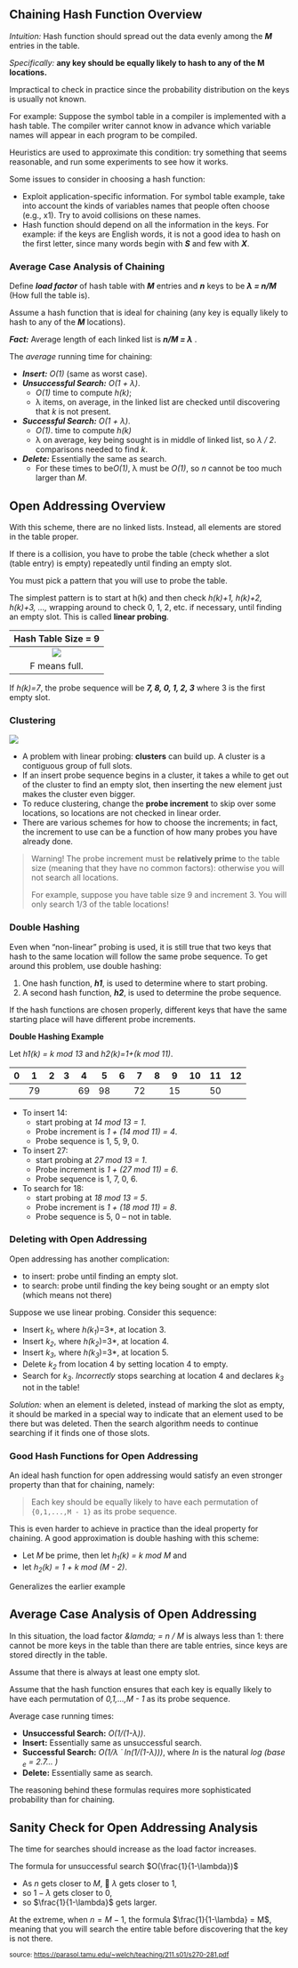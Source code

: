 ## Chaining Hash Function Overview

*Intuition:* Hash function should spread out the data evenly among the ***M*** entries in the table.

*Specifically:*  **any key should be equally likely to hash to any of the M locations.**

Impractical to check in practice since the probability distribution on the keys is usually not known.

For example: Suppose the symbol table in a compiler is implemented with a hash table. The compiler writer cannot know in advance which variable names will appear in each program to be compiled.

Heuristics are used to approximate this condition: try something that seems reasonable, and run some experiments to see how it works.

Some issues to consider in choosing a hash function:
- Exploit application-specific information. For symbol table example, take into account the kinds of variables names that people often choose (e.g., x1). Try to avoid collisions on these names.
- Hash function should depend on all the information in the keys. For example: if the keys are English words, it is not a good idea to hash on the first letter, since many words begin with ***S*** and few with ***X***.

### Average Case Analysis of Chaining

Define ***load factor*** of hash table with ***M*** entries and ***n*** keys to be ***&lambda; = n/M*** (How full the table is).

Assume a hash function that is ideal for chaining (any key is equally likely to hash to any of the ***M*** locations).

***Fact:*** Average length of each linked list is ***n/M = &lambda;*** .

The *average* running time for chaining:
- ***Insert:*** *O(1)* (same as worst case).
- ***Unsuccessful Search:*** *O(1 + &lambda;)*. 
    - *O(1)* time to compute *h(k)*; 
    - &lambda; items, on average, in the linked list are checked until discovering that *k* is not present.
- ***Successful Search:*** *O(1 + &lambda;)*. 
    - *O(1)*. time to compute *h(k)* 
    - &lambda; on average, key being sought is in middle of linked list, so *&lambda; / 2*. comparisons needed to find *k*.
- ***Delete:*** Essentially the same as search.
    - For these times to be*O(1)*, &lambda; must be *O(1)*, so *n* cannot be too much larger than *M*.

## Open Addressing Overview
With this scheme, there are no linked lists. Instead, all elements are stored in the table proper.

If there is a collision, you have to probe the table (check whether a slot (table entry) is empty)  repeatedly until finding an empty slot.

You must pick a pattern that you will use to probe the table.

The simplest pattern is to start at h(k) and then check
*h(k)+1, h(k)+2, h(k)+3, ...,* wrapping around to check 0, 1, 2, etc. if necessary, until finding an empty slot. This is called **linear probing**.

|  Hash Table Size = 9   |
|:----:|
| <img src="https://cs.msutexas.edu/~griffin/zcloud/zcloud-files/hash.linear_probe.png"> |
| F means full.| 

If *h(k)=7*, the probe sequence will be ***7, 8, 0, 1, 2, 3*** where 3 is the first empty slot. 

### Clustering

<img src="https://cs.msutexas.edu/~griffin/zcloud/zcloud-files/hash_clustering.1.png">


- A problem with linear probing: **clusters** can build up. A cluster is a contiguous group of full slots.
- If an insert probe sequence begins in a cluster, it takes a while to get out of the cluster to find an empty slot, then inserting the new element just makes the cluster even bigger.
- To reduce clustering, change the **probe increment** to skip over some locations, so locations are not checked in linear order.
- There are various schemes for how to choose the increments; in fact, the increment to use can be a function of how many probes you have already done.

> Warning! The probe increment must be **relatively prime** to the table size (meaning that they have no common factors): otherwise you will not search all locations.
>
> For example, suppose you have table size 9 and increment 3. You will only search 1/3 of the table locations!

### Double Hashing

Even when “non-linear” probing is used, it is still true that two keys that hash to the same location will follow the same probe sequence. To get around this problem, use double hashing:

1. One hash function, ***h1***, is used to determine where
to start probing.
2. A second hash function, ***h2***, is used to determine the
probe sequence.

If the hash functions are chosen properly, different keys
that have the same starting place will have different
probe increments.

**Double Hashing Example**

Let *h1(k) = k mod 13* and *h2(k)=1+(k mod 11)*.



| 0   | 1   | 2   | 3   | 4   | 5   | 6   | 7   | 8   | 9   | 10  | 11  | 12  |
| --- | --- | --- | --- | --- | --- | --- | --- | --- | --- | --- | --- | --- |
|     | 79  |     |     | 69  | 98  |     | 72  |     | 15  |     | 50  |     |

- To insert 14: 
	- start probing at *14 mod 13 = 1*. 
	- Probe increment is *1 + (14 mod 11) = 4*. 
	- Probe sequence is 1, 5, 9, 0.
- To insert 27: 
	- start probing at *27 mod 13 = 1*. 
	- Probe increment is *1 + (27 mod 11) = 6*. 
	- Probe sequence is 1, 7, 0, 6.
- To search for 18: 
	- start probing at *18 mod 13 = 5*.
	- Probe increment is *1 + (18 mod 11) = 8*. 
	- Probe sequence is 5, 0 – not in table.
	
### Deleting with Open Addressing

Open addressing has another complication: 
- to insert: probe until finding an empty slot.
- to search: probe until finding the key being sought or an empty slot (which means not there)

Suppose we use linear probing. Consider this sequence:
- Insert *k<sub>1</sub>*, where *h(k<sub>1</sub>*)=3*, at location 3.
- Insert *k<sub>2</sub>*, where *h(k<sub>2</sub>*)=3*, at location 4.
- Insert *k<sub>3</sub>*, where *h(k<sub>3</sub>*)=3*, at location 5.
- Delete *k<sub>2</sub>* from location 4 by setting location 4 to empty.
- Search for *k<sub>3</sub>*. *Incorrectly* stops searching at location 4 and declares *k<sub>3</sub>* not in the table!

*Solution:* when an element is deleted, instead of marking the slot as empty, it should be marked in a special way to indicate that an element used to be there but was deleted. Then the search algorithm needs to continue searching if it finds one of those slots.


### Good Hash Functions for Open Addressing

An ideal hash function for open addressing would satisfy an even stronger property than that for chaining, namely:

>Each key should be equally likely to have each permutation of `{0,1,...,M - 1}` as its probe sequence.

This is even harder to achieve in practice than the ideal property for chaining.
A good approximation is double hashing with this scheme:
- Let *M* be prime, then let *h<sub>1</sub>(k) = k mod M* and 
- let *h<sub>2</sub>(k) = 1 + k mod (M - 2)*.


Generalizes the earlier example

## Average Case Analysis of Open Addressing

In this situation, the load factor *&lamda; = n / M* is always less than 1: there cannot be more keys in the table than there are table entries, since keys are stored directly in the table.

Assume that there is always at least one empty slot.

Assume that the hash function ensures that each key is equally likely to have each permutation of *0,1,...,M - 1* as its probe sequence.

Average case running times:
- **Unsuccessful Search:** *O(1/(1-&lambda;))*.
- **Insert:** Essentially same as unsuccessful search.
- **Successful Search:** *O(1/&lambda; &dot; ln(1/(1-&lambda;)))*, where *ln* is the natural *log (base <sub>e</sub> = 2.7... )*
- **Delete:** Essentially same as search.

The reasoning behind these formulas requires more sophisticated probability than for chaining.

## Sanity Check for Open Addressing Analysis

The time for searches should increase as the load factor increases.

The formula for unsuccessful search $O(\frac{1}{1-\lambda})$
- As $n$ gets closer to $M$,  $\lambda$ gets closer to 1,
- so $1-\lambda$ gets closer to $0$,
- so $\frac{1}{1-\lambda}$ gets larger.

At the extreme, when $n = M - 1$, the formula $\frac{1}{1-\lambda} = M$, meaning that you will search the entire table before discovering that the key is not there.

<sup>source: https://parasol.tamu.edu/~welch/teaching/211.s01/s270-281.pdf</sup>


